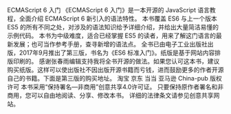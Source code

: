 ECMAScript 6 入门 《ECMAScript 6 入门》是一本开源的 JavaScript 语言教程，全面介绍 ECMAScript 6 新引入的语法特性。 本书覆盖 ES6 与上一个版本 ES5 的所有不同之处，对涉及的语法知识给予详细介绍，并给出大量简洁易懂的示例代码。 本书为中级难度，适合已经掌握 ES5 的读者，用来了解这门语言的最新发展；也可当作参考手册，查寻新增的语法点。 全书已由电子工业出版社出版，2017年9月推出了第三版，书名为《ES6 标准入门》。纸版是基于网站内容排版印刷的。 感谢张春雨编辑支持我将全书开源的做法。如果您认可这本书，建议购买纸版。这样可以使出版社不因出版开源书籍而亏钱，进而鼓励更多的作者开源自己的书籍。下面是第三版的购买地址。 淘宝 京东 当当 亚马逊 China-pub 版权许可 本书采用“保持署名—非商用”创意共享4.0许可证。 只要保持原作者署名和非商用，您可以自由地阅读、分享、修改本书。 详细的法律条文请参见创意共享网站。
